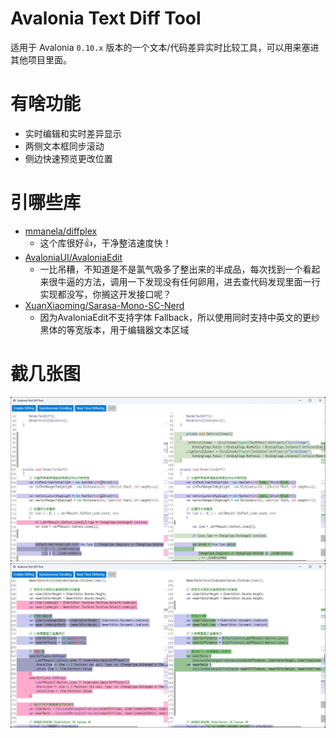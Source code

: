 # Avalonia Text Diff Tool
适用于 Avalonia `0.10.x` 版本的一个文本/代码差异实时比较工具，可以用来塞进其他项目里面。

# 有啥功能

- 实时编辑和实时差异显示
- 两侧文本框同步滚动
- 侧边快速预览更改位置

# 引哪些库
- [mmanela/diffplex](https://github.com/mmanela/diffplex)
  - 这个库很好👍，干净整洁速度快！
- [AvaloniaUI/AvaloniaEdit](https://github.com/AvaloniaUI/AvaloniaEdit)
  - 一比吊糟，不知道是不是氯气吸多了整出来的半成品，每次找到一个看起来很牛逼的方法，调用一下发现没有任何卵用，进去查代码发现里面一行实现都没写，你搁这开发接口呢？
- [XuanXiaoming/Sarasa-Mono-SC-Nerd](https://github.com/XuanXiaoming/Sarasa-Mono-SC-Nerd)
  - 因为AvaloniaEdit不支持字体 Fallback，所以使用同时支持中英文的更纱黑体的等宽版本，用于编辑器文本区域

# 截几张图
![image](screenshots/screenshot_01.jpg)
![image](screenshots/screenshot_02.jpg)

